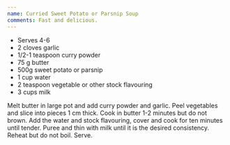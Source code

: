 ```yaml
---
name: Curried Sweet Potato or Parsnip Soup
comments: Fast and delicious.
---
```


* Serves 4-6
* 2 cloves garlic
* 1/2-1 teaspoon curry powder
* 75 g butter
* 500g sweet potato or parsnip
* 1 cup water
* 2 teaspoon vegetable or other stock flavouring
* 3 cups milk

Melt butter in large pot and add curry powder and garlic. Peel vegetables and slice into pieces 1 cm thick. Cook in butter 1-2 minutes but do not brown.  Add the water and stock flavouring, cover and cook for ten minutes until tender.  Puree and thin with milk until it is the desired consistency. Reheat but do not boil.  Serve.

